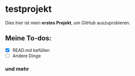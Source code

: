 # testprojekt
Dies hier ist mein **erstes Projekt**, um *GitHub* auszuprobieren.

## Meine To-dos:
- [x] READ.md befüllen
- [ ] Andere Dinge

### und mehr

